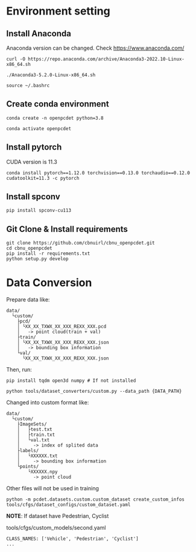 # Environment setting

## Install Anaconda

Anaconda version can be changed. Check https://www.anaconda.com/
```
curl -O https://repo.anaconda.com/archive/Anaconda3-2022.10-Linux-x86_64.sh
```
```
./Anaconda3-5.2.0-Linux-x86_64.sh
```
```
source ~/.bashrc
```

## Create conda environment

```
conda create -n openpcdet python=3.8
```
```
conda activate openpcdet
```

## Install pytorch

CUDA version is 11.3
```
conda install pytorch==1.12.0 torchvision==0.13.0 torchaudio==0.12.0 cudatoolkit=11.3 -c pytorch
```

## Install spconv

```
pip install spconv-cu113
```

## Git Clone & Install requirements

```
git clone https://github.com/cbnuirl/cbnu_openpcdet.git
cd cbnu_openpcdet
pip install -r requirements.txt
python setup.py develop
```

# Data Conversion

Prepare data like:
```
data/
  └custom/
    ├pcd/
    │ └XX_XX_TXWX_XX_XXX_REXX_XXX.pcd
    │   -> point cloud(train + val)
    ├train/
    │ └XX_XX_TXWX_XX_XXX_REXX_XXX.json
    │   -> bounding box information
    └val/
      └XX_XX_TXWX_XX_XXX_REXX_XXX.json
```

Then, run:
```
pip install tqdm open3d numpy # If not installed
```

```
python tools/dataset_converters/custom.py --data_path {DATA_PATH}
```

Changed into custom format like:
```
data/
  └custom/
    ├ImageSets/   
    │	├test.txt
    │	├train.txt
    │	└val.txt
    │     -> index of splited data
    ├labels/
    │	└XXXXXX.txt
    │	  -> bounding box information
    └points/
        └XXXXXX.npy
          -> point cloud
```

Other files will not be used in training

```
python -m pcdet.datasets.custom.custom_dataset create_custom_infos tools/cfgs/dataset_configs/custom_dataset.yaml
```

**NOTE**: If dataset have Pedestrian, Cyclist

tools/cfgs/custom_models/second.yaml
```
CLASS_NAMES: ['Vehicle', 'Pedestrian', 'Cyclist']  
...
```

